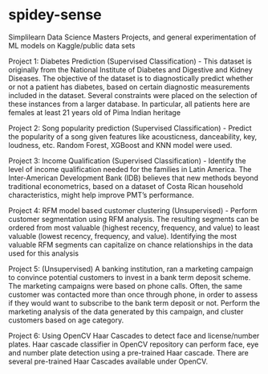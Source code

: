 # spidey-sense
Simplilearn Data Science Masters Projects, and general experimentation of ML models on Kaggle/public data sets

Project 1: Diabetes Prediction (Supervised Classification) - 
This dataset is originally from the National Institute of Diabetes and Digestive and Kidney Diseases. 
The objective of the dataset is to diagnostically predict whether or not a patient has diabetes, based on certain diagnostic measurements included in the dataset. 
Several constraints were placed on the selection of these instances from a larger database. In particular, all patients here are females at least 21 years old of 
Pima Indian heritage

Project 2: Song popularity prediction (Supervised Classification) - 
Predict the popularity of a song given features like acousticness, danceability, key, loudness, etc. Random Forest, XGBoost and KNN model were used.


Project 3: Income Qualification (Supervised Classification) - 
Identify the level of income qualification needed for the families in Latin America. The Inter-American Development Bank (IDB) believes that 
new methods beyond traditional econometrics, based on a dataset of Costa Rican household characteristics, might help improve PMT’s performance.


Project 4: RFM model based customer clustering (Unsupervised) - 
Perform customer segmentation using RFM analysis. The resulting segments can be ordered from most valuable (highest recency, frequency, and value) 
to least valuable (lowest recency, frequency, and value). Identifying the most valuable RFM segments can capitalize on chance relationships in the data used for this analysis

Project 5: (Unsupervised) A banking institution, ran a marketing campaign to convince potential customers to invest in a bank term deposit scheme. The marketing campaigns were based on phone calls. Often, the same customer was contacted more than once through phone, in order to assess if they would want to subscribe to the bank term deposit or not. Perform the marketing analysis of the data generated by this campaign, and cluster customers based on age category.

Project 6: Using OpenCV Haar Cascades to detect face and license/number plates. Haar cascade classifier in OpenCV repository can perform face, eye and number plate detection using a pre-trained Haar cascade. There are several pre-trained Haar Cascades available under OpenCV.
